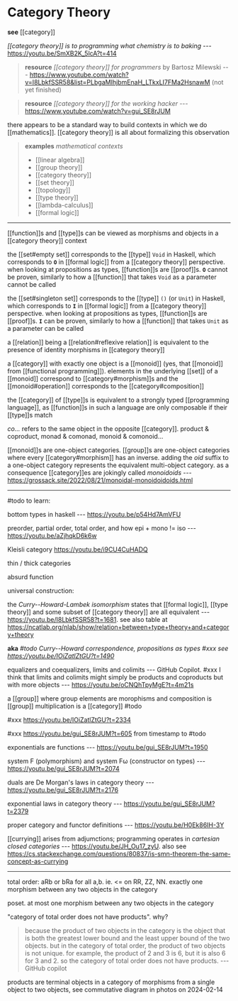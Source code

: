# Category Theory

**see** [[category]]

_[[category theory]] is to programming what chemistry is to baking_ --- <https://youtu.be/SmXB2K_5lcA?t=414>

> **resource** _[[category theory]] for programmers_ by Bartosz Milewski --- <https://www.youtube.com/watch?v=I8LbkfSSR58&list=PLbgaMIhjbmEnaH_LTkxLI7FMa2HsnawM> (not yet finished)

> **resource** _[[category theory]] for the working hacker_ --- <https://www.youtube.com/watch?v=gui_SE8rJUM>

there appears to be a standard way to build contexts in which we do [[mathematics]]. [[category theory]] is all about formalizing this observation

> **examples** _mathematical contexts_
>
> - [[linear algebra]]
> - [[group theory]]
> - [[category theory]]
> - [[set theory]]
> - [[topology]]
> - [[type theory]]
> - [[lambda-calculus]]
> - [[formal logic]]

---

[[function]]s and [[type]]s can be viewed as morphisms and objects in a [[category theory]] context

the [[set#empty set]] corresponds to the [[type]] `Void` in Haskell, which corresponds to **`O`** in [[formal logic]] from a [[category theory]] perspective. when looking at propositions as types, [[function]]s are [[proof]]s. **`O`** cannot be proven, similarly to how a [[function]] that takes `Void` as a parameter cannot be called

the [[set#singleton set]] corresponds to the [[type]] `()` (or `Unit`) in Haskell, which corresponds to **`I`** in [[formal logic]] from a [[category theory]] perspective. when looking at propositions as types, [[function]]s are [[proof]]s. **`I`** can be proven, similarly to how a [[function]] that takes `Unit` as a parameter can be called

a [[relation]] being a [[relation#reflexive relation]] is equivalent to the presence of identity morphisms in [[category theory]]

a [[category]] with exactly one object is a [[monoid]] (yes, that [[monoid]] from [[functional programming]]). elements in the underlying [[set]] of a [[monoid]] correspond to [[category#morphism]]s and the [[monoid#operation]] corresponds to the [[category#composition]]

the [[category]] of [[type]]s is equivalent to a strongly typed [[programming language]], as [[function]]s in such a language are only composable if their [[type]]s match

_co..._ refers to the same object in the opposite [[category]]. product & coproduct, monad & comonad, monoid & comonoid...

[[monoid]]s are one-object categories. [[group]]s are one-object categories where every [[category#morphism]] has an inverse. adding the _oid_ suffix to a one-object category represents the equivalent multi-object category. as a consequence [[category]]es are jokingly called _monoidoids_ --- <https://grossack.site/2022/08/21/monoidal-monoidoidoids.html>

---

#todo to learn:

bottom types in haskell --- <https://youtu.be/p54Hd7AmVFU>

preorder, partial order, total order, and how epi + mono != iso --- <https://youtu.be/aZjhqkD6k6w>

Kleisli category <https://youtu.be/i9CU4CuHADQ>

thin / thick categories

absurd function

universal construction:

the _Curry--Howard-Lambek isomorphism_ states that [[formal logic]], [[type theory]] and some subset of [[category theory]] are all equivalent --- <https://youtu.be/I8LbkfSSR58?t=1681>. see also table at <https://ncatlab.org/nlab/show/relation+between+type+theory+and+category+theory>

**aka** _#todo Curry--Howard correspondence, propositions as types #xxx see <https://youtu.be/IOiZatlZtGU?t=1490>_

equalizers and coequalizers, limits and colimits --- GitHub Copilot. #xxx I think that limits and colimits might simply be products and coproducts but with more objects --- <https://youtu.be/oCNQhTpyMgE?t=4m21s>

a [[group]] where group elements are morophisms and composition is [[group]] multiplication is a [[category]] #todo

#xxx <https://youtu.be/IOiZatlZtGU?t=2334>

#xxx <https://youtu.be/gui_SE8rJUM?t=605> from timestamp to #todo

exponentials are functions --- <https://youtu.be/gui_SE8rJUM?t=1950>

system F (polymorphism) and system Fω (constructor on types) --- <https://youtu.be/gui_SE8rJUM?t=2074>

duals are De Morgan's laws in category theory --- <https://youtu.be/gui_SE8rJUM?t=2176>

exponential laws in category theory --- <https://youtu.be/gui_SE8rJUM?t=2379>

proper category and functor definitions --- <https://youtu.be/H0Ek86IH-3Y>

[[currying]] arises from adjumctions; programming operates in _cartesian closed categories_ --- <https://youtu.be/JH_Ou17_zyU>. also see <https://cs.stackexchange.com/questions/80837/is-smn-theorem-the-same-concept-as-currying>

---

total order: aRb or bRa for all a,b. ie. <= on RR, ZZ, NN. exactly one morphism between any two objects in the category

poset. at most one morphism between any two objects in the category

"category of total order does not have products". why?

> because the product of two objects in the category is the object that is both the greatest lower bound and the least upper bound of the two objects. but in the category of total order, the product of two objects is not unique. for example, the product of 2 and 3 is 6, but it is also 6 for 3 and 2. so the category of total order does not have products. --- GitHub copilot

products are terminal objects in a category of morphisms from a single object to two objects, see commutative diagram in photos on 2024-02-14
